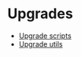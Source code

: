 # Upgrades

  * [Upgrade scripts](upgrades/upgrade_scripts)
  * [Upgrade utils](upgrades/upgrade_utils)

